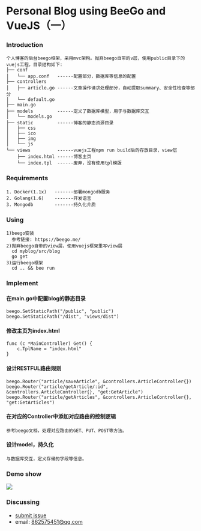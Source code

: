 Personal Blog using BeeGo and VueJS（一）
=========================
### Introduction
```
个人博客的后台beego框架，采用mvc架构。抛弃beego自带的v层，使用public目录下的vuejs工程。目录结构如下:
├── conf
│   └── app.conf   ------配置部分，数据库等信息的配置
├── controllers    
│   ├── article.go ------文章操作请求处理部分，自动提取summary、安全性检查等部分
│   └── default.go
├── main.go
├── models         ------定义了数据库模型，用于与数据库交互
│   └── models.go
├── static         ------博客的静态资源目录
│   ├── css
│   ├── ico
│   ├── img
│   └── js
└── views          ------vuejs工程npm run build后的存放目录，view层
    ├── index.html ------博客主页
    └── index.tpl  ------废弃，没有使用tpl模版
```
### Requirements
```
1. Docker(1.1x)   -------部署mongodb服务
2. Golang(1.6)    -------开发语言
3. Mongodb        -------持久化介质
```

### Using
```
1)beego安装
  参考链接: https://beego.me/
2)抛弃beego自带的view层，使用vuejs框架重写view层
  cd myblog/src/blog
  go get
3)运行beego框架
  cd .. && bee run
```

### Implement
#### 在main.go中配置blog的静态目录
```
beego.SetStaticPath("/public", "public")
beego.SetStaticPath("/dist", "views/dist")
```
#### 修改主页为index.html
```
func (c *MainController) Get() {
	c.TplName = "index.html"
}
```
#### 设计RESTFUL路由规则
```
beego.Router("article/saveArticle", &controllers.ArticleController{})
beego.Router("article/getArticle/:id", &controllers.ArticleController{}, "get:GetArticle")
beego.Router("article/getArticles", &controllers.ArticleController{}, "get:GetArticles")
```
#### 在对应的Controller中添加对应路由的控制逻辑
```
参考beego文档，处理对应路由的GET、PUT、POST等方法。
```
#### 设计model，持久化
```
与数据库交互，定义存储的字段等信息。
```
### Demo show
![](static/img/publish.png)

### Discussing
- [submit issue](https://github.com/zjucx/myblog/issues/new)
- email: 862575451@qq.com
